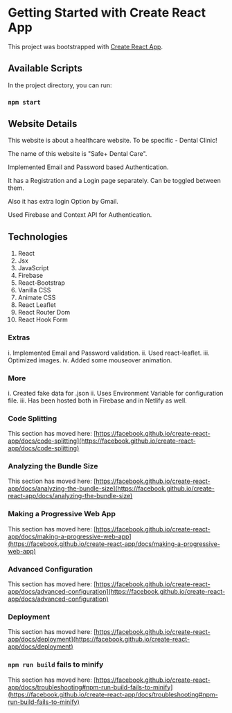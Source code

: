 # Getting Started with Create React App

This project was bootstrapped with [Create React App](https://github.com/facebook/create-react-app).

## Available Scripts

In the project directory, you can run:

### `npm start`


## Website Details

This website is about a healthcare website. To be specific - Dental Clinic!

The name of this website is "Safe+ Dental Care".

Implemented Email and Password based Authentication. 

It has a Registration and a Login page separately. Can be toggled between them.

Also it has extra login Option by Gmail.

Used Firebase and Context API for Authentication.



## Technologies

1. React
2. Jsx
3. JavaScript
4. Firebase
5. React-Bootstrap
6. Vanilla CSS
7. Animate CSS
8. React Leaflet
9. React Router Dom
10. React Hook Form


### Extras

i. Implemented Email and Password validation.
ii. Used react-leaflet.
iii. Optimized images.
iv. Added some mouseover animation.

### More

i. Created fake data for .json
ii. Uses Environment Variable for configuration file.
iii. Has been hosted both in Firebase and in Netlify as well.



### Code Splitting

This section has moved here: [https://facebook.github.io/create-react-app/docs/code-splitting](https://facebook.github.io/create-react-app/docs/code-splitting)

### Analyzing the Bundle Size

This section has moved here: [https://facebook.github.io/create-react-app/docs/analyzing-the-bundle-size](https://facebook.github.io/create-react-app/docs/analyzing-the-bundle-size)

### Making a Progressive Web App

This section has moved here: [https://facebook.github.io/create-react-app/docs/making-a-progressive-web-app](https://facebook.github.io/create-react-app/docs/making-a-progressive-web-app)

### Advanced Configuration

This section has moved here: [https://facebook.github.io/create-react-app/docs/advanced-configuration](https://facebook.github.io/create-react-app/docs/advanced-configuration)

### Deployment

This section has moved here: [https://facebook.github.io/create-react-app/docs/deployment](https://facebook.github.io/create-react-app/docs/deployment)

### `npm run build` fails to minify

This section has moved here: [https://facebook.github.io/create-react-app/docs/troubleshooting#npm-run-build-fails-to-minify](https://facebook.github.io/create-react-app/docs/troubleshooting#npm-run-build-fails-to-minify)
